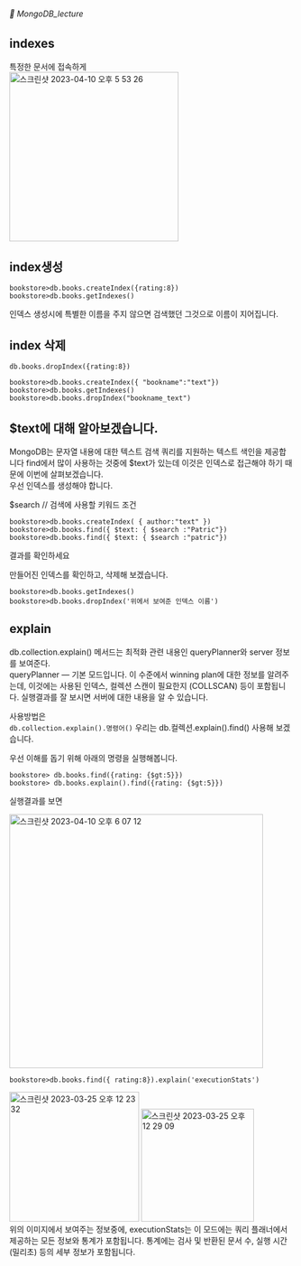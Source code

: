 ###### :cactus:  MongoDB_lecture



## indexes

특정한 문서에 접속하게     
<img width="300" alt="스크린샷 2023-04-10 오후 5 53 26" src="https://user-images.githubusercontent.com/48478079/230868767-c7b0a8d3-ee65-4c45-95e7-f139920e5513.png">
  
## index생성
```
bookstore>db.books.createIndex({rating:8})
bookstore>db.books.getIndexes() 
```   
인덱스 생성시에 특별한 이름을 주지 않으면 검색했던 그것으로 이름이 지어집니다. 

## index 삭제
``` 
db.books.dropIndex({rating:8})
```  

``` 
bookstore>db.books.createIndex({ "bookname":"text"})
bookstore>db.books.getIndexes()
bookstore>db.books.dropIndex("bookname_text")
```


## $text에 대해 알아보겠습니다.  
MongoDB는 문자열 내용에 대한 텍스트 검색 쿼리를 지원하는 텍스트 색인을 제공합니다
find에서 많이 사용하는 것중에 $text가 있는데 이것은 인덱스로 접근해야 하기 때문에 이번에 살펴보겠습니다.     
우선 인덱스를 생성해야 합니다.  

$search // 검색에 사용할 키워드 조건

``` 
bookstore>db.books.createIndex( { author:"text" })
bookstore>db.books.find({ $text: { $search :"Patric"})
bookstore>db.books.find({ $text: { $search :"patric"})
```
결과를 확인하세요  

만들어진 인덱스를 확인하고, 삭제해 보겠습니다. 

``` 
bookstore>db.books.getIndexes()
bookstore>db.books.dropIndex('위에서 보여준 인덱스 이름')
```  



## explain  
db.collection.explain() 메서드는 최적화 관련 내용인 queryPlanner와 server 정보를 보여준다.   
queryPlanner — 기본 모드입니다. 이 수준에서  winning plan에 대한 정보를 알려주는데, 이것에는 사용된 인덱스, 컬렉션 스캔이 필요한지 (COLLSCAN) 등이 포함됩니다.
실행결과를 잘 보시면 서버에 대한 내용을 알 수 있습니다.


사용방법은  
``` db.collection.explain().명령어() ```
우리는  db.컬렉션.explain().find() 사용해 보겠습니다.   

우선 이해를 돕기 위해 아래의 명령을 실행해봅니다.  

```
bookstore> db.books.find({rating: {$gt:5}})
bookstore> db.books.explain().find({rating: {$gt:5}})
```   
실행결과를 보면   

<img width="450" alt="스크린샷 2023-04-10 오후 6 07 12" src="https://user-images.githubusercontent.com/48478079/230871000-03ffdfeb-eeac-4a69-b7d2-bf4f25e33c46.png">

``` 
bookstore>db.books.find({ rating:8}).explain('executionStats')
```   
<img width="230" alt="스크린샷 2023-03-25 오후 12 23 32" src="https://user-images.githubusercontent.com/48478079/227689479-1f7f24d4-833e-415f-8c07-7c3a9bb62a6e.png"> <img width="200" alt="스크린샷 2023-03-25 오후 12 29 09" src="https://user-images.githubusercontent.com/48478079/227689670-2c160196-3065-42ab-95b2-f8cec0abe337.png">   
위의 이미지에서 보여주는 정보중에, 
executionStats는  이 모드에는 쿼리 플래너에서 제공하는 모든 정보와 통계가 포함됩니다. 통계에는 검사 및 반환된 문서 수, 실행 시간(밀리초) 등의 세부 정보가 포함됩니다.
  



